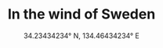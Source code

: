 ---
title: In the wind of Sweden
subtitle: "34.23434234° N, 134.46434234° E"
order_number: 4
image: /uploads/4.png
portrait: false
wide: false
text-color: light
---